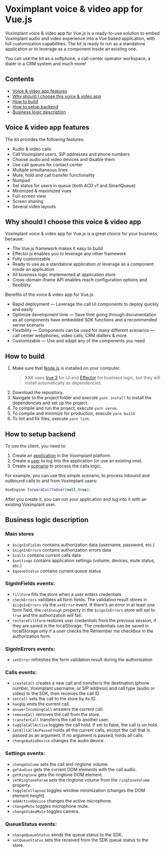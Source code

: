 # Voximplant voice & video app for Vue.js

Voximplant voice & video app for Vue.js is a ready-to-use solution to embed Voximplant audio and video experience into a Vue based application, with full customization capabilities. The kit is ready to run as a standalone application or to leverage as a component inside an existing one.

You can use the kit as a softphone, a call-center operator workspace, a dialer in a CRM system and much more!

## Contents

- [Voice & video app features](#voice--video-app-features)
- [Why should I choose this voice & video app](#why-should-i-choose-this-voice--video-app)
- [How to build](#how-to-build)
- [How to setup backend](#how-to-setup-backend)
- [Business logic description](#business-logic-description)

## Voice & video app features

The kit provides the following features:

- Audio & video calls
- Call Voximplant users, SIP addresses and phone numbers
- Choose audio and video devices and disable them
- Use call queues for contact center
- Multiple simultaneous lines
- Mute, hold and call transfer functionality 
- Numpad
- Set status for users in queue (both ACD v1 and SmartQueue)
- Minimized & maximized vues
- Full-screen view
- Screen sharing
- Several video layouts

## Why should I choose this voice & video app

Voximplant voice & video app for Vue.js is a great choice for your business, because: 

- The Vue.js framework makes it easy to build
- Effector.js enables you to leverage any other framework
- Fully customizable 
- Ready to use as a standalone application or leverage as a component inside an application
- All business logic implemented at application store
- Cross-domain iframe API enables reach configuration options and flexibility

Benefits of the voice & video app for Vue.js:

- Rapid deployment — Leverage the call UI components to deploy quickly and easily 
- Optimize development time — Save time going through documentation as all components have embedded SDK functions and a recommended server scenario
- Flexibility — Components can be used for many different scenarios — call center webphones, video calls, CRM diallers & more
- Customizable — Use and adapt any of the components you need

## How to build

1. Make sure that [Node.js](https://nodejs.org) is installed on your computer.
    > XXX uses [Vue 3](https://vuejs.org/guide/introduction.html) for UI and [Effector](https://effector.dev/docs/glossary/) for business logic, but they will install automatically as dependencies.
1. Download the repository.
1. Navigate to the project folder and execute `yarn install` to install the dependencies and set up the project.
1. To compile and run the project, execute `yarn serve`.
1. To compile and minimize for production, execute `yarn build`
1. To lint and fix files, execute `yarn lint`.

## How to setup backend

To use the client, you need to:
1. Create an [application](https://voximplant.com/docs/gettingstarted/basicconcepts/applications) in the Voximplant platform.
1. Create a [user](https://voximplant.com/docs/gettingstarted/basicconcepts/users) to log into the application (or use an existing one).
1. Create a [scenario](https://voximplant.com/docs/gettingstarted/basicconcepts/scenarios) to process the calls logic.

For example, you can use this simple scenario, to process inbound and outbound calls to and from Voximplant users:

```js
VoxEngine.forwardCallToUser(null,true);
```

After you create it, you can run your application and log into it with an existing Voximplant user.

## Business logic description

### Main stores

- `$signInFields` contains authorization data (username, password, etc.)
- `$signInErrors` contains authorization errors data
- `$calls` contains current calls data
- `$settings` contains application settings (volume, devices, mute status, etc.)
- `$queueStatus` contains current queue status

### SignInFields events:

- `fillForm` fills the store when a user enters credentials
- `checkErrors` validates all form fields. The validation result stores in `$signInErrors` via the `setError` event. If there's an error in at least one form field, the `notEnough` property in the `$signInErrors` store will set to `true` and the authorization will fail.
- `restoreFillForm` restores user credentials from the previous session, if they are saved in the localStorage. The credentials can be saved in localStorage only if a user checks the Remember me checkbox in the authorization form.

### SignInErrors events:

- `setError` refreshes the form validation result during the authorization

### Calls events:

- `createCall` creates a new call and transferrs the destination (phone number, Voximplant username, or SIP address) and call type (audio or video) to the SDK, then receives the call ID.
- `setCall` sets the call to the store by its ID.
- `hangUp` ends the current call.
- `answerIncomingCall` answers the current call.
- `removeCall` removes the call from the store.
- `transferCall` transferrs the call to another user.
- `toggleCallActive` toggles the call hold. If set to false, the call is on hold.
- `setAllCallAsPaused` holds all the current calls, except the call that is passed as an argument. If no argument is passed, holds all calls.
- `changeAudioDevice` changes the audio device.

### Settings events:

- `changeVolume` sets the call and ringtone volume.
- `getAudios` gets the current DOM elements with the call audio.
- `getRingtone` gets the ringtone DOM element.
- `setRingtoneParam` sets the ringtone volume from the `ringtoneVolume` property.
- `toggleCollapsed` toggles window minimization (changes the DOM element height).
- `addActiveDevice` changes the active microphone.
- `changeMute` toggles microphone mute.
- `changeVideoMute` toggles camera.

### QueueStatus events:

- `changeQueueStatus` sends the queue status to the SDK.
- `setQueueStatus` sets the received from the SDK queue status to the store.